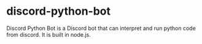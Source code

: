 # discord-python-bot
Discord Python Bot is a Discord bot that can interpret and run python code from discord. It is built in node.js.
